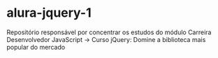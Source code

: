 # alura-jquery-1
Repositório responsável por concentrar os estudos do módulo Carreira Desenvolvedor JavaScript -> Curso jQuery: Domine a biblioteca mais popular do mercado
